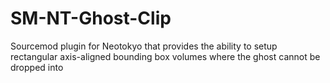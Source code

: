 # SM-NT-Ghost-Clip
Sourcemod plugin for Neotokyo that provides the ability to setup rectangular axis-aligned bounding box volumes where the ghost cannot be dropped into
